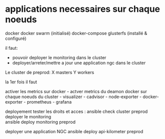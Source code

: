 # applications necessaires sur chaque noeuds

docker
docker swarm (initialisé)
docker-compose
glusterfs (installé & configuré)


il faut:
 - pouvoir deployer  le monitoring dans le cluster
 - deployer/arreter/mettre a jour une application ngc dans le cluster



Le cluster de preprod: 
        X masters
        Y workers

la 1er fois il faut 

activer les metrics sur docker 
    - actver metrics du deamon docker sur chaque noeuds du cluster
    - visualizer
    - cadvisor
    - node-exporter
    - docker-exporter
    - prometheus
    - grafana




deployement
tester les droits et acces :
    ansible check cluster preprod
deployer le monitoring    
    ansible deploy monitoring preprod 

deployer une application NGC
    ansible deploy api-kilometer preprod


